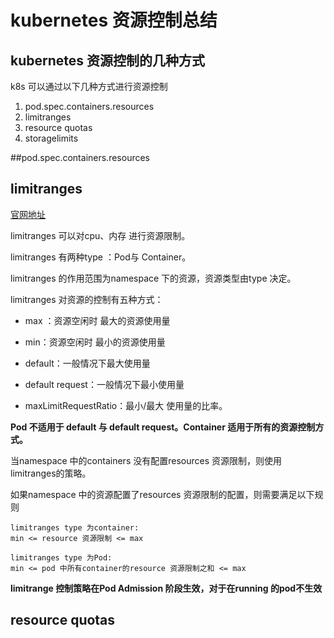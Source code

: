 # kubernetes 资源控制总结

## kubernetes 资源控制的几种方式

k8s 可以通过以下几种方式进行资源控制

1. pod.spec.containers.resources
2. limitranges
3. resource quotas
4. storagelimits

##pod.spec.containers.resources

## limitranges

[官网地址](https://kubernetes.io/docs/concepts/policy/limit-range/)

limitranges 可以对cpu、内存 进行资源限制。

limitranges 有两种type ：Pod与 Container。

limitranges 的作用范围为namespace 下的资源，资源类型由type 决定。

limitranges 对资源的控制有五种方式：

- max ：资源空闲时 最大的资源使用量
- min：资源空闲时 最小的资源使用量
- default：一般情况下最大使用量
- default request：一般情况下最小使用量

- maxLimitRequestRatio：最小/最大 使用量的比率。

**Pod 不适用于 default 与 default request。Container 适用于所有的资源控制方式。**

当namespace 中的containers 没有配置resources 资源限制，则使用limitranges的策略。

如果namespace 中的资源配置了resources 资源限制的配置，则需要满足以下规则

```
limitranges type 为container:
min <= resource 资源限制 <= max

limitranges type 为Pod:
min <= pod 中所有container的resource 资源限制之和 <= max
```

**limitrange 控制策略在Pod Admission 阶段生效，对于在running 的pod不生效**



## resource quotas